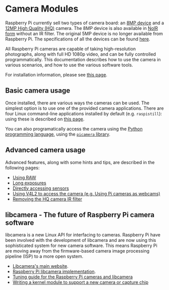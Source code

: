 # Camera Modules

Raspberry Pi currently sell two types of camera board: an [8MP device](https://www.raspberrypi.org/products/camera-module-v2/) and a [12MP High Quality (HQ)](https://www.raspberrypi.org/products/raspberry-pi-high-quality-camera/) camera. The 8MP device is also available in [NoIR form](https://www.raspberrypi.org/products/pi-noir-camera-v2/) without an IR filter. The original 5MP device is no longer available from Raspberry Pi. The specifications of all the devices can be found [here](../../hardware/camera/README.md). 

All Raspberry Pi cameras are capable of taking high-resolution photographs, along with full HD 1080p video, and can be fully controlled programmatically. This documentation describes how to use the camera in various scenarios, and how to use the various software tools.

For installation information, please see [this page](installing.md).


## Basic camera usage

Once installed, there are various ways the cameras can be used. The simplest option is to use one of the provided camera applications. There are four Linux command-line applications installed by default (e.g. `raspistill`): using these is described on [this page](raspicam/README.md).

You can also programatically access the camera using the [Python programming language](python/README.md), using the [`picamera` library](https://projects.raspberrypi.org/en/projects/getting-started-with-picamera).


## Advanced camera usage

Advanced features, along with some hints and tips, are described in the following pages:

- [Using RAW](raspicam/raw.md)
- [Long exposures](raspicam/longexp.md)
- [Directly accessing sensors](raspicam/direct.md)
- [Using V4L2 to access the camera (e.g. Using Pi cameras as webcams)](raspicam/v4l2.md)
- [Removing the HQ camera IR filter](../../hardware/camera/hqcam_filter_removal.md)

## libcamera - The future of Raspberry Pi camera software

libcamera is a new Linux API for interfacing to cameras. Raspberry Pi have been involved with the development of libcamera and are now using this sophisticated system for new camera software. This means Raspberry Pi are moving away from the firmware-based camera image processing pipeline (ISP) to a more open system.

- [Libcamera's main website](http://libcamera.org/).
- [Raspberry Pi libcamera implementation](../../linux/software/libcamera/README.md).
- [Tuning guide for the Raspberry Pi cameras and libcamera](https://datasheets.raspberrypi.org/camera/raspberry-pi-camera-guide.pdf)
- [Writing a kernel module to support a new camera or capture chip](../../linux/software/libcamera/csi-2-usage.md)




